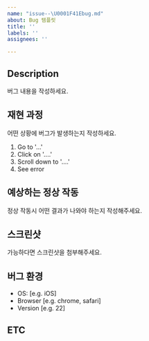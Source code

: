 ```yaml
---
name: "issue--\U0001F41Ebug.md"
about: Bug 템플릿
title: ''
labels: ''
assignees: ''

---
```


## Description
버그 내용을 작성하세요.

## 재현 과정
어떤 상황에 버그가 발생하는지 작성하세요.
1. Go to '...'
2. Click on '....'
3. Scroll down to '....'
4. See error

## 예상하는 정상 작동
정상 작동시 어떤 결과가 나와야 하는지 작성해주세요.

## 스크린샷
가능하다면 스크린샷을 첨부해주세요.

## 버그 환경
- OS: [e.g. iOS]
- Browser [e.g. chrome, safari]
- Version [e.g. 22]

## ETC
